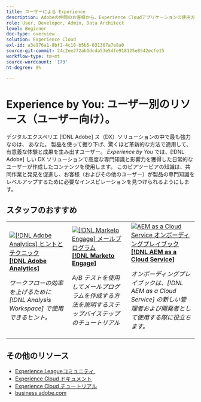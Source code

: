 ```yaml
---
title: ユーザーによる Experience
description: Adobeの仲間のお客様から、Experience Cloudアプリケーションの使用方法と機能について説明します。
role: User, Developer, Admin, Data Architect
level: Beginner
doc-type: overview
solution: Experience Cloud
exl-id: a3e976a1-8bf1-4c18-b5b5-831367a7e8a0
source-git-commit: 24c2ee272ab1dcda53e5dfe918125e8542ecfe15
workflow-type: tm+mt
source-wordcount: '173'
ht-degree: 9%

---
```


# Experience by You: ユーザー別のリソース（ユーザー向け）。

デジタルエクスペリエ [!DNL Adobe] ス（DX）ソリューションの中で最も強力なのは、 あなた。 製品を使って掘り下げ、驚くほど革新的な方法で適用して、有意義な体験と成果を生み出すユーザー。 _Experience by You_ では、[!DNL Adobe] しい DX ソリューションで高度な専門知識と影響力を獲得した日常的なユーザーが作成したコンテンツを使用します。 このピアツーピアの知識は、共同作業と発見を促進し、お客様（およびその他のユーザー）が製品の専門知識をレベルアップするために必要なインスピレーションを見つけられるようにします。

<div id="recs-overview-body-1"></div>
<div id="recs-overview-body-2"></div>
<div id="recs-overview-body-3"></div>
<div id="recs-overview-body-4"></div>
<div id="recs-overview-body-5"></div>
<div id="recs-overview-body-6"></div>

<div id="staff-picks-section">

## スタッフのおすすめ

<table>
<tr>
  <td>
    <a href="/help/analytics/analysis-workspace/tips-and-tricks/right-click-tips-and-tricks-for-more-efficient-workflows.md">
      <img alt="[!DNL Adobe Analytics] ヒントとテクニック" src="https://video.tv.adobe.com/v/3417736?format=jpeg" />
    </a>
    <div>
      <a href="/help/analytics/analysis-workspace/tips-and-tricks/right-click-tips-and-tricks-for-more-efficient-workflows.md">
    <strong>[!DNL Adobe Analytics]</strong>
    </a>
    </div>
    <p>
    <em> ワークフローの効率を上げるために [!DNL Analysis Workspace] で使用できるヒント。</em>
    <p>
  </td>
  <td>
    <a href="/help/marketo/programs/email-programs.md">
      <img alt="[!DNL Marketo Engage] メールプログラム" src="https://video.tv.adobe.com/v/3453368?format=jpeg&captions=jpn" />
    </a>
    <div>
      <a href="/help/marketo/programs/email-programs.md">
    <strong>[!DNL Marketo Engage]</strong>
    </a>
    </div>
    <p>
    <em>A/B テストを使用してメールプログラムを作成する方法を説明するステップバイステップのチュートリアル </em>
    <p>
  </td>
  <td>
    <a href="/help/experience-manager/cloud-service/expert-resources/aem-champions/onboarding-playbook.md">
      <img alt="AEM as a Cloud Service オンボーディングプレイブック" src="https://video.tv.adobe.com/v/3419299?format=jpeg" />
    </a>
    <div>
      <a href="/help/experience-manager/cloud-service/expert-resources/aem-champions/onboarding-playbook.md">
    <strong>[!DNL AEM as a Cloud Service]</strong>
    </a>
    </div>
    <p>
    <em> オンボーディングプレイブックは、[!DNL AEM as a Cloud Service] の新しい管理者および開発者として使用する際に役立ちます。</em>
    <p>
  </td>
</tr>
</table>
</div>

## その他のリソース

* [Experience Leagueコミュニティ &#x200B;](https://experienceleaguecommunities.adobe.com/?profile.language=ja)
* [Experience Cloud ドキュメント](https://experienceleague.adobe.com/docs/?lang=ja)
* [Experience Cloud チュートリアル](https://experienceleague.adobe.com/docs/home-tutorials.html?lang=ja)
* [business.adobe.com](https://business.adobe.com/jp)

